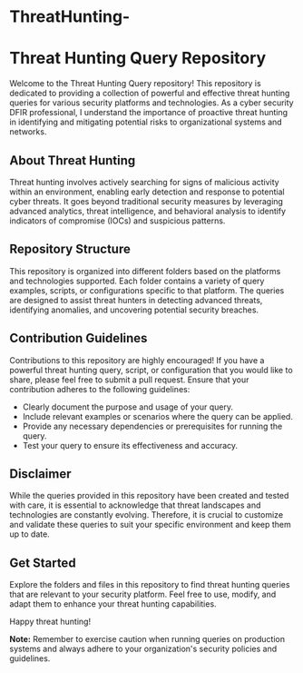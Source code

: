 # ThreatHunting-
# Threat Hunting Query Repository

Welcome to the Threat Hunting Query repository! This repository is dedicated to providing a collection of powerful and effective threat hunting queries for various security platforms and technologies. As a cyber security DFIR professional, I understand the importance of proactive threat hunting in identifying and mitigating potential risks to organizational systems and networks.

## About Threat Hunting

Threat hunting involves actively searching for signs of malicious activity within an environment, enabling early detection and response to potential cyber threats. It goes beyond traditional security measures by leveraging advanced analytics, threat intelligence, and behavioral analysis to identify indicators of compromise (IOCs) and suspicious patterns.

## Repository Structure

This repository is organized into different folders based on the platforms and technologies supported. Each folder contains a variety of query examples, scripts, or configurations specific to that platform. The queries are designed to assist threat hunters in detecting advanced threats, identifying anomalies, and uncovering potential security breaches.

## Contribution Guidelines

Contributions to this repository are highly encouraged! If you have a powerful threat hunting query, script, or configuration that you would like to share, please feel free to submit a pull request. Ensure that your contribution adheres to the following guidelines:

- Clearly document the purpose and usage of your query.
- Include relevant examples or scenarios where the query can be applied.
- Provide any necessary dependencies or prerequisites for running the query.
- Test your query to ensure its effectiveness and accuracy.

## Disclaimer

While the queries provided in this repository have been created and tested with care, it is essential to acknowledge that threat landscapes and technologies are constantly evolving. Therefore, it is crucial to customize and validate these queries to suit your specific environment and keep them up to date.

## Get Started

Explore the folders and files in this repository to find threat hunting queries that are relevant to your security platform. Feel free to use, modify, and adapt them to enhance your threat hunting capabilities.

Happy threat hunting!

**Note:** Remember to exercise caution when running queries on production systems and always adhere to your organization's security policies and guidelines.
